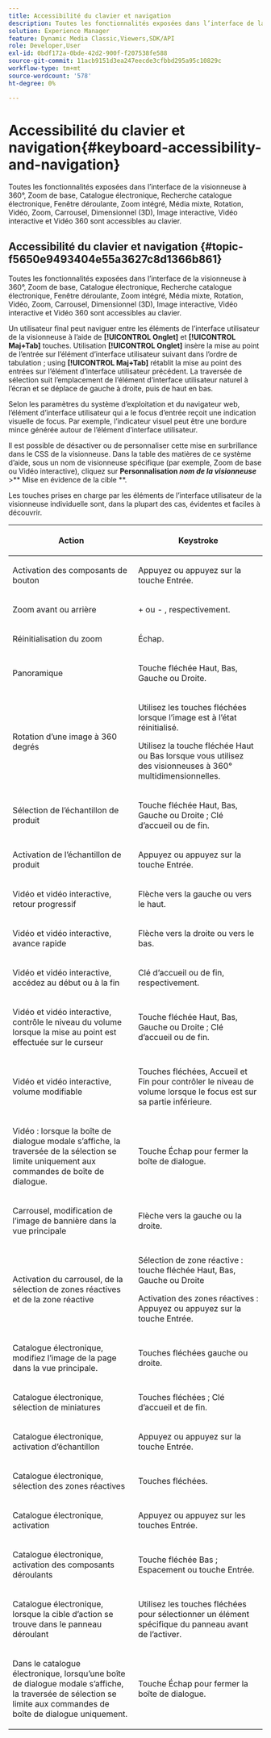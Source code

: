 ```yaml
---
title: Accessibilité du clavier et navigation
description: Toutes les fonctionnalités exposées dans l’interface de la visionneuse à 360°, Zoom de base, Catalogue électronique, Recherche catalogue électronique, Fenêtre déroulante, Zoom intégré, Média mixte, Rotation, Vidéo, Zoom, Dimensionnel (3D), Carrousel, Image interactive, Vidéo interactive et Vidéo360 sont accessibles au clavier.
solution: Experience Manager
feature: Dynamic Media Classic,Viewers,SDK/API
role: Developer,User
exl-id: 0bdf172a-0bde-42d2-900f-f207538fe588
source-git-commit: 11acb9151d3ea247eecde3cfbbd295a95c10829c
workflow-type: tm+mt
source-wordcount: '578'
ht-degree: 0%

---
```


# Accessibilité du clavier et navigation{#keyboard-accessibility-and-navigation}

Toutes les fonctionnalités exposées dans l’interface de la visionneuse à 360°, Zoom de base, Catalogue électronique, Recherche catalogue électronique, Fenêtre déroulante, Zoom intégré, Média mixte, Rotation, Vidéo, Zoom, Carrousel, Dimensionnel (3D), Image interactive, Vidéo interactive et Vidéo 360 sont accessibles au clavier.

<!-- Updated June 1, 2020 from https://wiki.corp.adobe.com/pages/viewpage.action?spaceKey=scene7qa&title=s7Viewers%2C+S7SDK%2C+S7OnDemand+Release+Notes - Contact is Sasha -->

## Accessibilité du clavier et navigation {#topic-f5650e9493404e55a3627c8d1366b861}

Toutes les fonctionnalités exposées dans l’interface de la visionneuse à 360°, Zoom de base, Catalogue électronique, Recherche catalogue électronique, Fenêtre déroulante, Zoom intégré, Média mixte, Rotation, Vidéo, Zoom, Carrousel, Dimensionnel (3D), Image interactive, Vidéo interactive et Vidéo 360 sont accessibles au clavier.

Un utilisateur final peut naviguer entre les éléments de l’interface utilisateur de la visionneuse à l’aide de **[!UICONTROL Onglet]** et **[!UICONTROL Maj+Tab]** touches. Utilisation **[!UICONTROL Onglet]** insère la mise au point de l’entrée sur l’élément d’interface utilisateur suivant dans l’ordre de tabulation ; using **[!UICONTROL Maj+Tab]** rétablit la mise au point des entrées sur l’élément d’interface utilisateur précédent. La traversée de sélection suit l’emplacement de l’élément d’interface utilisateur naturel à l’écran et se déplace de gauche à droite, puis de haut en bas.

Selon les paramètres du système d’exploitation et du navigateur web, l’élément d’interface utilisateur qui a le focus d’entrée reçoit une indication visuelle de focus. Par exemple, l’indicateur visuel peut être une bordure mince générée autour de l’élément d’interface utilisateur.

Il est possible de désactiver ou de personnaliser cette mise en surbrillance dans le CSS de la visionneuse. Dans la table des matières de ce système d’aide, sous un nom de visionneuse spécifique (par exemple, Zoom de base ou Vidéo interactive), cliquez sur **Personnalisation *nom de la visionneuse*** >** Mise en évidence de la cible **.

Les touches prises en charge par les éléments de l’interface utilisateur de la visionneuse individuelle sont, dans la plupart des cas, évidentes et faciles à découvrir.

<table id="table_8C49100412224324BF1DBF7FDFDCCBF8"> 
 <thead> 
  <tr> 
   <th colname="col1" class="entry"> <p>Action </p> </th> 
   <th colname="col2" class="entry"> <p>Keystroke </p> </th> 
  </tr> 
 </thead>
 <tbody> 
  <tr> 
   <td colname="col1"> <p>Activation des composants de bouton </p> </td> 
   <td colname="col2"> <p>Appuyez ou appuyez sur la touche Entrée. </p> </td> 
  </tr> 
  <tr> 
   <td colname="col1"> <p>Zoom avant ou arrière </p> </td> 
   <td colname="col2"> <p> <span class="uicontrol"> + </span> ou <span class="uicontrol"> - </span>, respectivement. </p> </td> 
  </tr> 
  <tr> 
   <td colname="col1"> <p>Réinitialisation du zoom </p> </td> 
   <td colname="col2"> <p>Échap. </p> </td> 
  </tr> 
  <tr> 
   <td colname="col1"> <p>Panoramique </p> </td> 
   <td colname="col2"> <p>Touche fléchée Haut, Bas, Gauche ou Droite. </p> </td> 
  </tr> 
  <tr> 
   <td colname="col1"> <p>Rotation d’une image à 360 degrés </p> </td> 
   <td colname="col2"> <p>Utilisez les touches fléchées lorsque l’image est à l’état réinitialisé. </p> <p>Utilisez la touche fléchée Haut ou Bas lorsque vous utilisez des visionneuses à 360° multidimensionnelles. </p> </td> 
  </tr> 
  <tr> 
   <td colname="col1"> <p>Sélection de l’échantillon de produit </p> </td> 
   <td colname="col2"> <p>Touche fléchée Haut, Bas, Gauche ou Droite ; Clé d’accueil ou de fin. </p> </td> 
  </tr> 
  <tr> 
   <td colname="col1"> <p>Activation de l’échantillon de produit </p> </td> 
   <td colname="col2"> <p>Appuyez ou appuyez sur la touche Entrée. </p> </td> 
  </tr> 
  <tr> 
   <td colname="col1"> <p>Vidéo et vidéo interactive, retour progressif </p> </td> 
   <td colname="col2"> <p>Flèche vers la gauche ou vers le haut. </p> </td> 
  </tr> 
  <tr> 
   <td colname="col1"> <p>Vidéo et vidéo interactive, avance rapide </p> </td> 
   <td colname="col2"> <p>Flèche vers la droite ou vers le bas. </p> </td> 
  </tr> 
  <tr> 
   <td colname="col1"> <p>Vidéo et vidéo interactive, accédez au début ou à la fin </p> </td> 
   <td colname="col2"> <p>Clé d’accueil ou de fin, respectivement. </p> </td> 
  </tr> 
  <tr> 
   <td colname="col1"> <p>Vidéo et vidéo interactive, contrôle le niveau du volume lorsque la mise au point est effectuée sur le curseur </p> </td> 
   <td colname="col2"> <p>Touche fléchée Haut, Bas, Gauche ou Droite ; Clé d’accueil ou de fin. </p> </td> 
  </tr> 
  <tr> 
   <td colname="col1"> <p>Vidéo et vidéo interactive, volume modifiable </p> </td> 
   <td colname="col2"> <p>Touches fléchées, Accueil et Fin pour contrôler le niveau de volume lorsque le focus est sur sa partie inférieure. </p> </td> 
  </tr> 
  <tr> 
   <td colname="col1"> <p>Vidéo : lorsque la boîte de dialogue modale s’affiche, la traversée de la sélection se limite uniquement aux commandes de boîte de dialogue. </p> </td> 
   <td colname="col2"> <p>Touche Échap pour fermer la boîte de dialogue. </p> </td> 
  </tr> 
  <tr> 
   <td colname="col1"> <p>Carrousel, modification de l’image de bannière dans la vue principale </p> </td> 
   <td colname="col2"> <p>Flèche vers la gauche ou la droite. </p> </td> 
  </tr> 
  <tr> 
   <td colname="col1"> <p>Activation du carrousel, de la sélection de zones réactives et de la zone réactive </p> </td> 
   <td colname="col2"> <p>Sélection de zone réactive : touche fléchée Haut, Bas, Gauche ou Droite </p> <p>Activation des zones réactives : Appuyez ou appuyez sur la touche Entrée. </p> </td> 
  </tr> 
  <tr> 
   <td colname="col1"> <p>Catalogue électronique, modifiez l’image de la page dans la vue principale. </p> </td> 
   <td colname="col2"> <p> Touches fléchées gauche ou droite. </p> </td> 
  </tr> 
  <tr> 
   <td colname="col1"> <p>Catalogue électronique, sélection de miniatures </p> </td> 
   <td colname="col2"> <p>Touches fléchées ; Clé d’accueil et de fin. </p> </td> 
  </tr> 
  <tr> 
   <td colname="col1"> <p>Catalogue électronique, activation d’échantillon </p> </td> 
   <td colname="col2"> <p>Appuyez ou appuyez sur la touche Entrée. </p> </td> 
  </tr> 
  <tr> 
   <td colname="col1"> <p>Catalogue électronique, sélection des zones réactives </p> </td> 
   <td colname="col2"> <p>Touches fléchées. </p> </td> 
  </tr> 
  <tr> 
   <td colname="col1"> <p>Catalogue électronique, activation </p> </td> 
   <td colname="col2"> <p>Appuyez ou appuyez sur les touches Entrée. </p> </td> 
  </tr> 
  <tr> 
   <td colname="col1"> <p>Catalogue électronique, activation des composants déroulants </p> </td> 
   <td colname="col2"> <p> Touche fléchée Bas ; Espacement ou touche Entrée. </p> </td> 
  </tr> 
  <tr> 
   <td colname="col1"> <p>Catalogue électronique, lorsque la cible d’action se trouve dans le panneau déroulant </p> </td> 
   <td colname="col2"> <p>Utilisez les touches fléchées pour sélectionner un élément spécifique du panneau avant de l’activer. </p> </td> 
  </tr> 
  <tr> 
   <td colname="col1"> <p>Dans le catalogue électronique, lorsqu’une boîte de dialogue modale s’affiche, la traversée de sélection se limite aux commandes de boîte de dialogue uniquement. </p> </td> 
   <td colname="col2"> <p>Touche Échap pour fermer la boîte de dialogue. </p> </td> 
  </tr> 
 </tbody> 
</table>
